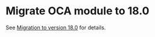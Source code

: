 # Migrate OCA module to 18.0

See [Migration to version 18.0](https://github.com/OCA/maintainer-tools/wiki/Migration-to-version-18.0) for details.
